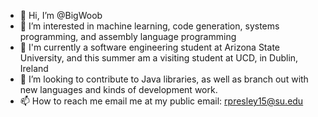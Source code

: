 - 👋 Hi, I’m @BigWoob
- 👀 I’m interested in machine learning, code generation, systems programming, and assembly language programming
- 🌱 I'm currently a software engineering student at Arizona State University, and this summer am a visiting student at UCD, in Dublin, Ireland
- 💞️ I’m looking to contribute to Java libraries, as well as branch out with new languages and kinds of development work. 
- 📫 How to reach me email me at my public email: rpresley15@su.edu

<!---
BigWoob/BigWoob is a ✨ special ✨ repository because its `README.md` (this file) appears on your GitHub profile.
You can click the Preview link to take a look at your changes.
--->
